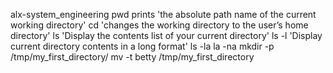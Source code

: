 alx-system_engineering
pwd prints 'the absolute path name of the current working directory'
cd 'changes the working directory to the user’s home directory'
ls 'Display the contents list of your current directory'
ls -l 'Display current directory contents in a long format'
ls -la
la -na
mkdir -p /tmp/my_first_directory/
mv -t betty /tmp/my_first_directory
